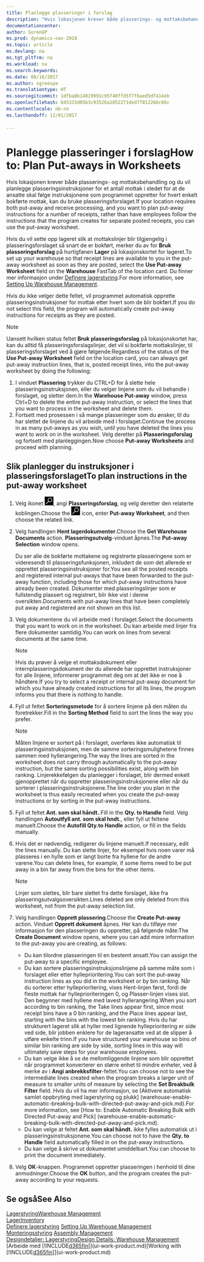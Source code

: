 ```yaml
---
title: Planlegge plasseringer i forslag
description: "Hvis lokasjonen krever både plasserings- og mottaksbehandling og du vil planlegge plasseringsinstruksjoner for et antall mottak i stedet for at de ansatte skal følge instruksjonene som programmet oppretter for hvert enkelt bokførte mottak, kan du bruke plasseringsforslaget."
documentationcenter: 
author: SorenGP
ms.prod: dynamics-nav-2018
ms.topic: article
ms.devlang: na
ms.tgt_pltfrm: na
ms.workload: na
ms.search.keywords: 
ms.date: 08/16/2017
ms.author: sgroespe
ms.translationtype: HT
ms.sourcegitcommit: 1dfba8b14019991c95f40ffd5f7fbaed5df414eb
ms.openlocfilehash: 645333d05b3c93526a1852271ded77812266c66c
ms.contentlocale: nb-no
ms.lasthandoff: 12/01/2017

---
```

# <a name="how-to-plan-put-aways-in-worksheets"></a><span data-ttu-id="dbdd2-103">Planlegge plasseringer i forslag</span><span class="sxs-lookup"><span data-stu-id="dbdd2-103">How to: Plan Put-aways in Worksheets</span></span>
<span data-ttu-id="dbdd2-104">Hvis lokasjonen krever både plasserings- og mottaksbehandling og du vil planlegge plasseringsinstruksjoner for et antall mottak i stedet for at de ansatte skal følge instruksjonene som programmet oppretter for hvert enkelt bokførte mottak, kan du bruke plasseringsforslaget.</span><span class="sxs-lookup"><span data-stu-id="dbdd2-104">If your location requires both put-away and receive processing, and you want to plan put-away instructions for a number of receipts, rather than have employees follow the instructions that the program creates for separate posted receipts, you can use the put-away worksheet.</span></span>  

<span data-ttu-id="dbdd2-105">Hvis du vil sette opp lageret slik at mottakslinjer blir tilgjengelig i plasseringsforslaget så snart de er bokført, merker du av for **Bruk plasseringsforslag** på hurtigfanen **Lager** på lokasjonskortet for lageret.</span><span class="sxs-lookup"><span data-stu-id="dbdd2-105">To set up your warehouse so that receipt lines are available to you in the put-away worksheet as soon as they are posted, select the **Use Put-away Worksheet** field on the **Warehouse** FastTab of the location card.</span></span> <span data-ttu-id="dbdd2-106">Du finner mer informasjon under [Definere lagerstyring](warehouse-setup-warehouse.md).</span><span class="sxs-lookup"><span data-stu-id="dbdd2-106">For more information, see [Setting Up Warehouse Management](warehouse-setup-warehouse.md).</span></span>  

<span data-ttu-id="dbdd2-107">Hvis du ikke velger dette feltet, vil programmet automatisk opprette plasseringsinstruksjoner for mottak etter hvert som de blir bokført.</span><span class="sxs-lookup"><span data-stu-id="dbdd2-107">If you do not select this field, the program will automatically create put-away instructions for receipts as they are posted.</span></span>  

> [!NOTE]  
>  <span data-ttu-id="dbdd2-108">Uansett hvilken status feltet **Bruk plasseringsforslag** på lokasjonskortet har, kan du alltid få plasseringsforslagslinjer, det vil si bokførte mottakslinjer, til plasseringsforslaget ved å gjøre følgende:</span><span class="sxs-lookup"><span data-stu-id="dbdd2-108">Regardless of the status of the **Use Put-away Worksheet** field on the location card, you can always get put-away instruction lines, that is, posted receipt lines, into the put-away worksheet by doing the following:</span></span>  
>   
>  1.  <span data-ttu-id="dbdd2-109">I vinduet **Plassering** trykker du CTRL+D for å slette hele plasseringsinstruksjonen, eller du velger linjene som du vil behandle i forslaget, og sletter dem.</span><span class="sxs-lookup"><span data-stu-id="dbdd2-109">In the **Warehouse Put-away** window, press Ctrl+D to delete the entire put-away instruction, or select the lines that you want to process in the worksheet and delete them.</span></span>  
> 2.  <span data-ttu-id="dbdd2-110">Fortsett med prosessen i så mange plasseringer som du ønsker, til du har slettet de linjene du vil arbeide med i forslaget.</span><span class="sxs-lookup"><span data-stu-id="dbdd2-110">Continue the process in as many put-aways as you wish, until you have deleted the lines you want to work on in the worksheet.</span></span> <span data-ttu-id="dbdd2-111">Velg deretter på **Plasseringsforslag** og fortsett med planleggingen.</span><span class="sxs-lookup"><span data-stu-id="dbdd2-111">Now choose **Put-away Worksheets** and proceed with planning.</span></span>  

## <a name="to-plan-instructions-in-the-put-away-worksheet"></a><span data-ttu-id="dbdd2-112">Slik planlegger du instruksjoner i plasseringsforslaget</span><span class="sxs-lookup"><span data-stu-id="dbdd2-112">To plan instructions in the put-away worksheet</span></span>  
1.  <span data-ttu-id="dbdd2-113">Velg ikonet ![Søk etter side eller rapport](media/ui-search/search_small.png "Søk etter side eller rapport"), angi **Plasseringsforslag**, og velg deretter den relaterte koblingen.</span><span class="sxs-lookup"><span data-stu-id="dbdd2-113">Choose the ![Search for Page or Report](media/ui-search/search_small.png "Search for Page or Report icon") icon, enter **Put-away Worksheet**, and then choose the related link.</span></span>  
2.  <span data-ttu-id="dbdd2-114">Velg handlingen **Hent lagerdokumenter**.</span><span class="sxs-lookup"><span data-stu-id="dbdd2-114">Choose the **Get Warehouse Documents** action.</span></span> <span data-ttu-id="dbdd2-115">**Plasseringsutvalg**-vinduet åpnes.</span><span class="sxs-lookup"><span data-stu-id="dbdd2-115">The **Put-away Selection** window opens.</span></span>  

    <span data-ttu-id="dbdd2-116">Du ser alle de bokførte mottakene og registrerte plasseringene som er videresendt til plasseringsfunksjonen, inkludert de som det allerede er opprettet plasseringsinstruksjoner for.</span><span class="sxs-lookup"><span data-stu-id="dbdd2-116">You see all the posted receipts and registered internal put-aways that have been forwarded to the put-away function, including those for which put-away instructions have already been created.</span></span> <span data-ttu-id="dbdd2-117">Dokumenter med plasseringslinjer som er fullstendig plassert og registrert, blir ikke vist i denne oversikten.</span><span class="sxs-lookup"><span data-stu-id="dbdd2-117">Documents with put-away lines that have been completely put away and registered are not shown on this list.</span></span>  

3. <span data-ttu-id="dbdd2-118">Velg dokumentene du vil arbeide med i forslaget.</span><span class="sxs-lookup"><span data-stu-id="dbdd2-118">Select the documents that you want to work on in the worksheet.</span></span> <span data-ttu-id="dbdd2-119">Du kan arbeide med linjer fra flere dokumenter samtidig.</span><span class="sxs-lookup"><span data-stu-id="dbdd2-119">You can work on lines from several documents at the same time.</span></span>  

    > [!NOTE]  
    >  <span data-ttu-id="dbdd2-120">Hvis du prøver å velge et mottaksdokument eller internplasseringsdokument der du allerede har opprettet instruksjoner for alle linjene, informerer programmet deg om at det ikke er noe å håndtere.</span><span class="sxs-lookup"><span data-stu-id="dbdd2-120">If you try to select a receipt or internal put-away document for which you have already created instructions for all its lines, the program informs you that there is nothing to handle.</span></span>  

4. <span data-ttu-id="dbdd2-121">Fyll ut feltet **Sorteringsmetode** for å sortere linjene på den måten du foretrekker.</span><span class="sxs-lookup"><span data-stu-id="dbdd2-121">Fill in the **Sorting Method** field to sort the lines the way you prefer.</span></span>  

    > [!NOTE]  
    >  <span data-ttu-id="dbdd2-122">Måten linjene er sortert på i forslaget, overføres ikke automatisk til plasseringsinstruksjonen, men de samme sorteringsmulighetene finnes sammen med hyllerangering.</span><span class="sxs-lookup"><span data-stu-id="dbdd2-122">The way the lines are sorted in the worksheet does not carry through automatically to the put-away instruction, but the same sorting possibilities exist, along with bin ranking.</span></span> <span data-ttu-id="dbdd2-123">Linjerekkefølgen du planlegger i forslaget, blir dermed enkelt gjenopprettet når du oppretter plasseringsinstruksjonene eller når du sorterer i plasseringsinstruksjonene.</span><span class="sxs-lookup"><span data-stu-id="dbdd2-123">The line order you plan in the worksheet is thus easily recreated when you create the put-away instructions or by sorting in the put-away instructions.</span></span>  

5.  <span data-ttu-id="dbdd2-124">Fyll ut feltet **Ant. som skal håndt.**.</span><span class="sxs-lookup"><span data-stu-id="dbdd2-124">Fill in the **Qty. to Handle** field.</span></span> <span data-ttu-id="dbdd2-125">Velg handlingen **Autoutfyll ant. som skal hndt.**, eller fyll ut feltene manuelt.</span><span class="sxs-lookup"><span data-stu-id="dbdd2-125">Choose the **Autofill Qty.to Handle** action, or fill in the fields manually.</span></span>  
6.  <span data-ttu-id="dbdd2-126">Hvis det er nødvendig, redigerer du linjene manuelt.</span><span class="sxs-lookup"><span data-stu-id="dbdd2-126">If necessary, edit the lines manually.</span></span> <span data-ttu-id="dbdd2-127">Du kan slette linjer, for eksempel hvis noen varer må plasseres i en hylle som er langt borte fra hyllene for de andre varene.</span><span class="sxs-lookup"><span data-stu-id="dbdd2-127">You can delete lines, for example, if some items need to be put away in a bin far away from the bins for the other items.</span></span>  

    > [!NOTE]  
    >  <span data-ttu-id="dbdd2-128">Linjer som slettes, blir bare slettet fra dette forslaget, ikke fra plasseringsutvalgsoversikten.</span><span class="sxs-lookup"><span data-stu-id="dbdd2-128">Lines deleted are only deleted from this worksheet, not from the put-away selection list.</span></span>  

7.  <span data-ttu-id="dbdd2-129">Velg handlingen **Opprett plassering**.</span><span class="sxs-lookup"><span data-stu-id="dbdd2-129">Choose the **Create Put-away** action.</span></span> <span data-ttu-id="dbdd2-130">Vinduet **Opprett dokument** åpnes. Her kan du tilføye mer informasjon for den plasseringen du oppretter, på følgende måte:</span><span class="sxs-lookup"><span data-stu-id="dbdd2-130">The **Create Document** window opens, where you can add more information to the put-away you are creating, as follows:</span></span>  

    -   <span data-ttu-id="dbdd2-131">Du kan tilordne plasseringen til en bestemt ansatt.</span><span class="sxs-lookup"><span data-stu-id="dbdd2-131">You can assign the put-away to a specific employee.</span></span>  
    -   <span data-ttu-id="dbdd2-132">Du kan sortere plasseringsinstruksjonslinjene på samme måte som i forslaget eller etter hylleprioritering.</span><span class="sxs-lookup"><span data-stu-id="dbdd2-132">You can sort the put-away instruction lines as you did in the worksheet or by bin ranking.</span></span> <span data-ttu-id="dbdd2-133">Når du sorterer etter hylleprioritering, vises Hent-linjen først, fordi de fleste mottak har hylleprioriteringen 0, og Plasser-linjen vises sist. Den begynner med hyllene med lavest hyllerangering.</span><span class="sxs-lookup"><span data-stu-id="dbdd2-133">When you sort according to bin ranking, the Take lines appear first, since most receipt bins have a 0 bin ranking, and the Place lines appear last, starting with the bins with the lowest bin ranking.</span></span> <span data-ttu-id="dbdd2-134">Hvis du har strukturert lageret slik at hyller med lignende hylleprioritering er side ved side, blir jobben enklere for de lageransatte ved at de slipper å utføre enkelte trinn.</span><span class="sxs-lookup"><span data-stu-id="dbdd2-134">If you have structured your warehouse so bins of similar bin ranking are side by side, sorting lines in this way will ultimately save steps for your warehouse employees.</span></span>  
    -   <span data-ttu-id="dbdd2-135">Du kan velge ikke å se de mellomliggende linjene som blir opprettet når programmet konverterer en større enhet til mindre enheter, ved å merke av i **Angi anbrekksfilter**-feltet.</span><span class="sxs-lookup"><span data-stu-id="dbdd2-135">You can choose not to see the intermediate lines created when the program breaks a larger unit of measure to smaller units of measure by selecting the **Set Breakbulk Filter** field.</span></span> <span data-ttu-id="dbdd2-136">Hvis du vil ha mer informasjon, se [Aktivere automatisk samlet oppbryting med lagerstyring og plukk] (warehouse-enable-automatic-breaking-bulk-with-directed-put-away-and-pick.md).</span><span class="sxs-lookup"><span data-stu-id="dbdd2-136">For more information, see [How to: Enable Automatic Breaking Bulk with Directed Put-away and Pick] (warehouse-enable-automatic-breaking-bulk-with-directed-put-away-and-pick.md).</span></span>  
    -   <span data-ttu-id="dbdd2-137">Du kan velge at feltet **Ant. som skal håndt.** ikke fylles automatisk ut i plasseringsinstruksjonene.</span><span class="sxs-lookup"><span data-stu-id="dbdd2-137">You can choose not to have the **Qty. to Handle** field automatically filled in on the put-away instructions.</span></span>  
    -   <span data-ttu-id="dbdd2-138">Du kan velge å skrive ut dokumentet umiddelbart.</span><span class="sxs-lookup"><span data-stu-id="dbdd2-138">You can choose to print the document immediately.</span></span>  

8.  <span data-ttu-id="dbdd2-139">Velg **OK**-knappen. Programmet oppretter plasseringen i henhold til dine anmodninger.</span><span class="sxs-lookup"><span data-stu-id="dbdd2-139">Choose the **OK** button, and the program creates the put-away according to your requests.</span></span>  

## <a name="see-also"></a><span data-ttu-id="dbdd2-140">Se også</span><span class="sxs-lookup"><span data-stu-id="dbdd2-140">See Also</span></span>  
[<span data-ttu-id="dbdd2-141">Lagerstyring</span><span class="sxs-lookup"><span data-stu-id="dbdd2-141">Warehouse Management</span></span>](warehouse-manage-warehouse.md)  
[<span data-ttu-id="dbdd2-142">Lager</span><span class="sxs-lookup"><span data-stu-id="dbdd2-142">Inventory</span></span>](inventory-manage-inventory.md)  
<span data-ttu-id="dbdd2-143">[Definere lagerstyring](warehouse-setup-warehouse.md)   </span><span class="sxs-lookup"><span data-stu-id="dbdd2-143">[Setting Up Warehouse Management](warehouse-setup-warehouse.md)   </span></span>  
<span data-ttu-id="dbdd2-144">[Monteringsstyring](assembly-assemble-items.md)  </span><span class="sxs-lookup"><span data-stu-id="dbdd2-144">[Assembly Management](assembly-assemble-items.md)  </span></span>  
[<span data-ttu-id="dbdd2-145">Designdetaljer: Lagerstyring</span><span class="sxs-lookup"><span data-stu-id="dbdd2-145">Design Details: Warehouse Management</span></span>](design-details-warehouse-management.md)  
<span data-ttu-id="dbdd2-146">[Arbeide med [!INCLUDE[d365fin](includes/d365fin_md.md)]](ui-work-product.md)</span><span class="sxs-lookup"><span data-stu-id="dbdd2-146">[Working with [!INCLUDE[d365fin](includes/d365fin_md.md)]](ui-work-product.md)</span></span>

